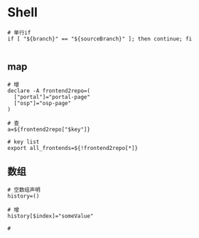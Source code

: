 # Shell

```shell
# 单行if
if [ "${branch}" == "${sourceBranch}" ]; then continue; fi


```

## map

```shell
# 增
declare -A frontend2repo=(
  ["portal"]="portal-page"
  ["osp"]="osp-page"
)

# 查
a=${frontend2repo["$key"]}

# key list
export all_frontends=${!frontend2repo[*]}
```

## 数组

```shell
# 空数组声明
history=()

# 增
history[$index]="someValue"

#
```

